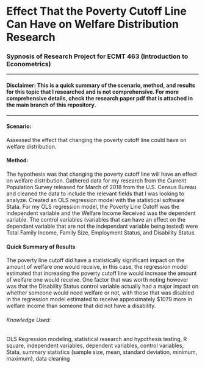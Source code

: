 # Effect That the Poverty Cutoff Line Can Have on Welfare Distribution Research
### Sypnosis of Research Project for ECMT 463 (Introduction to Econometrics)
----------------
#### Disclaimer: This is a quick summary of the scenario, method, and results for this topic that I researched and is not comprehensive. For more comprehensive details, check the research paper pdf that is attached in the main branch of this repository.
----------------
#### Scenario: 
Assessed the effect that changing the poverty cutoff line could have on welfare distribution. 
#### Method:
The hypothesis was that changing the poverty cutoff line will have an effect on welfare distribution. Gathered data for my research from the Current Population Survey released for March of 2018 from the U.S. Census Bureau and cleaned the data to include the relevant fields that I was looking to analyze. Created an OLS regression model with the statistical software Stata. For my OLS regression model, the Poverty Line Cutoff was the independent variable and the Welfare Income Received was the dependent variable. The control variables (variables that can have an effect on the dependant variable that are not the independant variable being tested) were Total Family Income, Family Size, Employment Status, and Disability Status. 
#### Quick Summary of Results
The poverty line cutoff did have a statistically significant impact on the amount of welfare one would receive, in this case, the regression model estimated that increasing the poverty cutoff line would increase the amount of welfare one would receive. One factor that was worth noting however was that the Disability Status control variable actually had a major impact on whether someone would need welfare or not, with those that was disabled in the regression model estimated to receive approximately $1079 more in welfare income than someone that did not have a disability. 
###### Knowledge Used:
OLS Regression modeling, statistical research and hypothesis testing, R square, independent variables, dependent variables, control variables, Stata, summary statistics (sample size, mean, standard deviation, minimum, maximum), data cleaning
